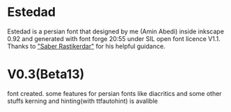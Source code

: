 # Estedad
Estedad is a persian font that designed by me (Amin Abedi) inside inkscape 0.92 and generated with font forge 20:55 under SIL open font licence V1.1.
Thanks to <a href="https://github.com/rastikerdar">"Saber Rastikerdar"</a> for his helpful guidance. 
# V0.3(Beta13)
font created.
some features for persian fonts like diacritics and some other stuffs kerning and hinting(with ttfautohint) is avalible
